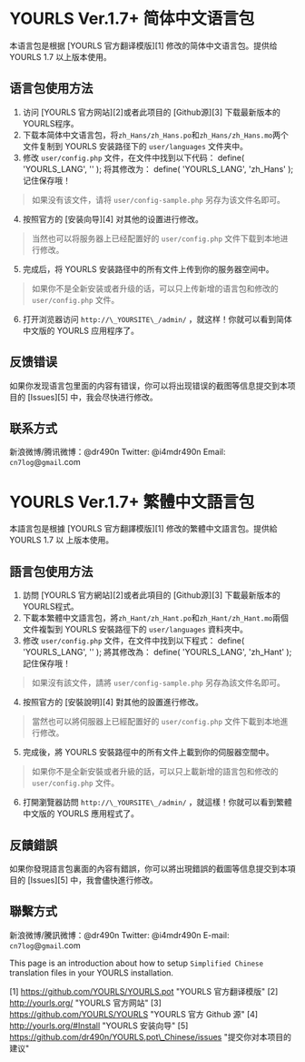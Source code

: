 YOURLS Ver.1.7+ 简体中文语言包
==========================

本语言包是根据 [YOURLS 官方翻译模版][1] 修改的简体中文语言包。提供给 YOURLS 1.7 以上版本使用。

## 语言包使用方法

1. 访问 [YOURLS 官方网站][2]或者此项目的 [Github源][3] 下载最新版本的YOURLS程序。
2. 下载本简体中文语言包，将`zh_Hans/zh_Hans.po`和`zh_Hans/zh_Hans.mo`两个文件复制到 YOURLS 安装路径下的 `user/languages` 文件夹中。
3. 修改 `user/config.php` 文件，在文件中找到以下代码：
	define( 'YOURLS_LANG', '' ); 
将其修改为：
	define( 'YOURLS_LANG', 'zh_Hans' );
记住保存哦！
> 如果没有该文件，请将 `user/config-sample.php` 另存为该文件名即可。
4. 按照官方的 [安装向导][4] 对其他的设置进行修改。
> 当然也可以将服务器上已经配置好的 `user/config.php` 文件下载到本地进行修改。
5. 完成后，将 YOURLS 安装路径中的所有文件上传到你的服务器空间中。
> 如果你不是全新安装或者升级的话，可以只上传新增的语言包和修改的 `user/config.php` 文件。
6. 打开浏览器访问 `http://\_YOURSITE\_/admin/` ，就这样！你就可以看到简体中文版的 YOURLS 应用程序了。

## 反馈错误

如果你发现语言包里面的内容有错误，你可以将出现错误的截图等信息提交到本项目的 [Issues][5] 中，我会尽快进行修改。

## 联系方式

新浪微博/腾讯微博：@dr490n
Twitter: @i4mdr490n
Email: `cn7log`@`gmail`.com

YOURLS Ver.1.7+ 繁體中文語言包
==========================
本語言包是根據 [YOURLS 官方翻譯模版][1] 修改的繁體中文語言包。提供給 YOURLS 1.7 以
上版本使用。

## 語言包使用方法

1. 訪問 [YOURLS 官方網站][2]或者此項目的 [Github源][3] 下載最新版本的YOURLS程式。
2. 下載本繁體中文語言包，將`zh_Hant/zh_Hant.po`和`zh_Hant/zh_Hant.mo`兩個文件複製到 YOURLS 安裝路徑下的 `user/languages` 資料夾中。
3. 修改 `user/config.php` 文件，在文件中找到以下程式：
        define( 'YOURLS_LANG', '' );
將其修改為：
        define( 'YOURLS_LANG', 'zh_Hant' );
記住保存哦！
> 如果沒有該文件，請將 `user/config-sample.php` 另存為該文件名即可。
4. 按照官方的 [安裝說明][4] 對其他的設置進行修改。
> 當然也可以將伺服器上已經配置好的 `user/config.php` 文件下載到本地進行修改。
5. 完成後，將 YOURLS 安裝路徑中的所有文件上載到你的伺服器空間中。
> 如果你不是全新安裝或者升級的話，可以只上載新增的語言包和修改的 `user/config.php` 文件。
6. 打開瀏覽器訪問 `http://\_YOURSITE\_/admin/` ，就這樣！你就可以看到繁體中文版的 YOURLS 應用程式了。

## 反饋錯誤

如果你發現語言包裏面的內容有錯誤，你可以將出現錯誤的截圖等信息提交到本項目的 [Issues][5] 中，我會儘快進行修改。

## 聯繫方式

新浪微博/騰訊微博：@dr490n
Twitter: @i4mdr490n
E-mail: `cn7log`@`gmail`.com

This page is an introduction about how to setup `Simplified Chinese` translation files in your YOURLS installation. 

[1] https://github.com/YOURLS/YOURLS.pot "YOURLS 官方翻译模版"
[2] http://yourls.org/ "YOURLS 官方网站"
[3] https://github.com/YOURLS/YOURLS "YOURLS 官方 Github 源"
[4] http://yourls.org/#Install "YOURLS 安装向导"
[5] https://github.com/dr490n/YOURLS.pot\_Chinese/issues "提交你对本项目的建议"
